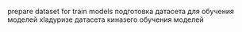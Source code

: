 prepare dataset for train models
подготовка датасета для обучения моделей
хIадуризе датасета киназего обучения моделей

